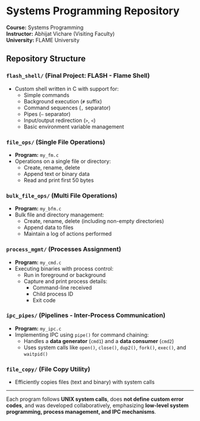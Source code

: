# Systems Programming Repository  
**Course:** Systems Programming  
**Instructor:** Abhijat Vichare (Visiting Faculty)  
**University:** FLAME University  

## Repository Structure  

### `flash_shell/` (Final Project: FLASH - Flame Shell)  
- Custom shell written in C with support for:  
  - Simple commands  
  - Background execution (`#` suffix)  
  - Command sequences (`,` separator)  
  - Pipes (`—` separator)  
  - Input/output redirection (`>`, `<`)  
  - Basic environment variable management  

### `file_ops/` (Single File Operations)  
- **Program:** `my_fm.c`  
- Operations on a single file or directory:  
  - Create, rename, delete  
  - Append text or binary data  
  - Read and print first 50 bytes  

### `bulk_file_ops/` (Multi File Operations)  
- **Program:** `my_bfm.c`  
- Bulk file and directory management:  
  - Create, rename, delete (including non-empty directories)  
  - Append data to files  
  - Maintain a log of actions performed  

### `process_mgmt/` (Processes Assignment)  
- **Program:** `my_cmd.c`  
- Executing binaries with process control:  
  - Run in foreground or background  
  - Capture and print process details:  
    - Command-line received  
    - Child process ID  
    - Exit code  

### `ipc_pipes/` (Pipelines - Inter-Process Communication)  
- **Program:** `my_ipc.c`  
- Implementing IPC using `pipe()` for command chaining:  
  - Handles a **data generator** (`cmd1`) and a **data consumer** (`cmd2`)  
  - Uses system calls like `open()`, `close()`, `dup2()`, `fork()`, `exec()`, and `waitpid()`  

### `file_copy/` (File Copy Utility)  
- Efficiently copies files (text and binary) with system calls  

---

Each program follows **UNIX system calls**, does **not define custom error codes**, and was developed collaboratively, emphasizing **low-level system programming, process management, and IPC mechanisms**.  
